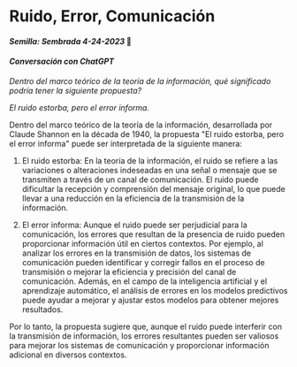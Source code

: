 # Ruido, Error, Comunicación
#### _Semilla: Sembrada 4-24-2023_ 🌱 

#### _Conversación con ChatGPT_

_Dentro del marco teórico de la teoría de la información, qué significado podría tener la siguiente propuesta?_

_El ruido estorba, pero el error informa._

Dentro del marco teórico de la teoría de la información, desarrollada por Claude Shannon en la década de 1940, la propuesta "El ruido estorba, pero el error informa" puede ser interpretada de la siguiente manera:

1. El ruido estorba: En la teoría de la información, el ruido se refiere a las variaciones o alteraciones indeseadas en una señal o mensaje que se transmiten a través de un canal de comunicación. El ruido puede dificultar la recepción y comprensión del mensaje original, lo que puede llevar a una reducción en la eficiencia de la transmisión de la información.

2. El error informa: Aunque el ruido puede ser perjudicial para la comunicación, los errores que resultan de la presencia de ruido pueden proporcionar información útil en ciertos contextos. Por ejemplo, al analizar los errores en la transmisión de datos, los sistemas de comunicación pueden identificar y corregir fallos en el proceso de transmisión o mejorar la eficiencia y precisión del canal de comunicación. Además, en el campo de la inteligencia artificial y el aprendizaje automático, el análisis de errores en los modelos predictivos puede ayudar a mejorar y ajustar estos modelos para obtener mejores resultados.

Por lo tanto, la propuesta sugiere que, aunque el ruido puede interferir con la transmisión de información, los errores resultantes pueden ser valiosos para mejorar los sistemas de comunicación y proporcionar información adicional en diversos contextos.